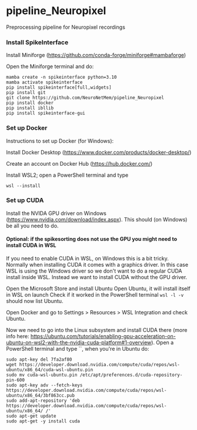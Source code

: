 # pipeline_Neuropixel
Preprocessing pipeline for Neuropixel recordings

### Install SpikeInterface
Install Miniforge (https://github.com/conda-forge/miniforge#mambaforge)

Open the Miniforge terminal and do:
```
mamba create -n spikeinterface python=3.10
mamba activate spikeinterface
pip install spikeinterface[full,widgets]
pip install git
git clone https://github.com/NeuroNetMem/pipeline_Neuropixel
pip install docker
pip install ibllib
pip install spikeinterface-gui
```

### Set up Docker
Instructions to set up Docker (for Windows):

Install Docker Desktop (https://www.docker.com/products/docker-desktop/)

Create an account on Docker Hub (https://hub.docker.com/)

Install WSL2; open a PowerShell terminal and type
```
wsl --install 
```

### Set up CUDA 
Install the NVIDA GPU driver on Windows (https://www.nvidia.com/download/index.aspx). This should (on Windows) be all you need to do.

#### Optional: if the spikesorting does not use the GPU you might need to install CUDA in WSL
If you need to enable CUDA in WSL, on Windows this is a bit tricky. Normally when installing CUDA it comes with a graphics driver. In this case WSL is using the Windows driver so we don't want to do a regular CUDA install inside WSL. Instead we want to install CUDA without the GPU driver.

Open the Microsoft Store and install Ubuntu
Open Ubuntu, it will install itself in WSL on launch
Check if it worked in the PowerShell terminal `wsl -l -v` should now list Ubuntu.

Open Docker and go to Settings > Resources > WSL Integration and check Ubuntu.

Now we need to go into the Linux subsystem and install CUDA there (more info here: https://ubuntu.com/tutorials/enabling-gpu-acceleration-on-ubuntu-on-wsl2-with-the-nvidia-cuda-platform#1-overview). Open a PowerShell terminal and type ``, when you're in Ubuntu do:
```
sudo apt-key del 7fa2af80
wget https://developer.download.nvidia.com/compute/cuda/repos/wsl-ubuntu/x86_64/cuda-wsl-ubuntu.pin
sudo mv cuda-wsl-ubuntu.pin /etc/apt/preferences.d/cuda-repository-pin-600
sudo apt-key adv --fetch-keys https://developer.download.nvidia.com/compute/cuda/repos/wsl-ubuntu/x86_64/3bf863cc.pub
sudo add-apt-repository 'deb https://developer.download.nvidia.com/compute/cuda/repos/wsl-ubuntu/x86_64/ /'
sudo apt-get update
sudo apt-get -y install cuda
```





